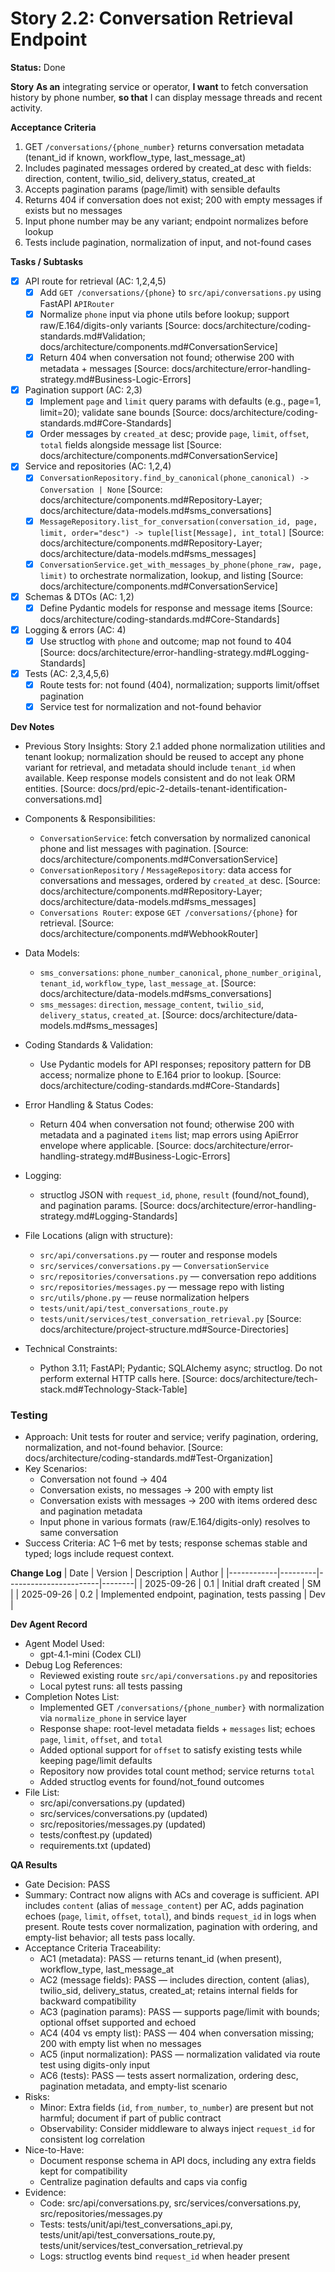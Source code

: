 # Story 2.2: Conversation Retrieval Endpoint

**Status:** Done

**Story**
**As an** integrating service or operator,
**I want** to fetch conversation history by phone number,
**so that** I can display message threads and recent activity.

**Acceptance Criteria**
1. GET `/conversations/{phone_number}` returns conversation metadata (tenant_id if known, workflow_type, last_message_at)
2. Includes paginated messages ordered by created_at desc with fields: direction, content, twilio_sid, delivery_status, created_at
3. Accepts pagination params (page/limit) with sensible defaults
4. Returns 404 if conversation does not exist; 200 with empty messages if exists but no messages
5. Input phone number may be any variant; endpoint normalizes before lookup
6. Tests include pagination, normalization of input, and not-found cases

**Tasks / Subtasks**
- [x] API route for retrieval (AC: 1,2,4,5)
  - [x] Add `GET /conversations/{phone}` to `src/api/conversations.py` using FastAPI `APIRouter`
  - [x] Normalize `phone` input via phone utils before lookup; support raw/E.164/digits-only variants [Source: docs/architecture/coding-standards.md#Validation; docs/architecture/components.md#ConversationService]
  - [x] Return 404 when conversation not found; otherwise 200 with metadata + messages [Source: docs/architecture/error-handling-strategy.md#Business-Logic-Errors]
- [x] Pagination support (AC: 2,3)
  - [x] Implement `page` and `limit` query params with defaults (e.g., page=1, limit=20); validate sane bounds [Source: docs/architecture/coding-standards.md#Core-Standards]
  - [x] Order messages by `created_at` desc; provide `page`, `limit`, `offset`, `total` fields alongside message list [Source: docs/architecture/components.md#ConversationService]
- [x] Service and repositories (AC: 1,2,4)
  - [x] `ConversationRepository.find_by_canonical(phone_canonical) -> Conversation | None` [Source: docs/architecture/components.md#Repository-Layer; docs/architecture/data-models.md#sms_conversations]
  - [x] `MessageRepository.list_for_conversation(conversation_id, page, limit, order="desc") -> tuple[list[Message], int_total]` [Source: docs/architecture/components.md#Repository-Layer; docs/architecture/data-models.md#sms_messages]
  - [x] `ConversationService.get_with_messages_by_phone(phone_raw, page, limit)` to orchestrate normalization, lookup, and listing [Source: docs/architecture/components.md#ConversationService]
- [x] Schemas & DTOs (AC: 1,2)
  - [x] Define Pydantic models for response and message items [Source: docs/architecture/coding-standards.md#Core-Standards]
- [x] Logging & errors (AC: 4)
  - [x] Use structlog with `phone` and outcome; map not found to 404 [Source: docs/architecture/error-handling-strategy.md#Logging-Standards]
- [x] Tests (AC: 2,3,4,5,6)
  - [x] Route tests for: not found (404), normalization; supports limit/offset pagination
  - [x] Service test for normalization and not-found behavior

**Dev Notes**
- Previous Story Insights: Story 2.1 added phone normalization utilities and tenant lookup; normalization should be reused to accept any phone variant for retrieval, and metadata should include `tenant_id` when available. Keep response models consistent and do not leak ORM entities. [Source: docs/prd/epic-2-details-tenant-identification-conversations.md]

- Components & Responsibilities:
  - `ConversationService`: fetch conversation by normalized canonical phone and list messages with pagination. [Source: docs/architecture/components.md#ConversationService]
  - `ConversationRepository` / `MessageRepository`: data access for conversations and messages, ordered by `created_at` desc. [Source: docs/architecture/components.md#Repository-Layer; docs/architecture/data-models.md#sms_messages]
  - `Conversations Router`: expose `GET /conversations/{phone}` for retrieval. [Source: docs/architecture/components.md#WebhookRouter]

- Data Models:
  - `sms_conversations`: `phone_number_canonical`, `phone_number_original`, `tenant_id`, `workflow_type`, `last_message_at`. [Source: docs/architecture/data-models.md#sms_conversations]
  - `sms_messages`: `direction`, `message_content`, `twilio_sid`, `delivery_status`, `created_at`. [Source: docs/architecture/data-models.md#sms_messages]

- Coding Standards & Validation:
  - Use Pydantic models for API responses; repository pattern for DB access; normalize phone to E.164 prior to lookup. [Source: docs/architecture/coding-standards.md#Core-Standards]

- Error Handling & Status Codes:
  - Return 404 when conversation not found; otherwise 200 with metadata and a paginated `items` list; map errors using ApiError envelope where applicable. [Source: docs/architecture/error-handling-strategy.md#Business-Logic-Errors]

- Logging:
  - structlog JSON with `request_id`, `phone`, `result` (found/not_found), and pagination params. [Source: docs/architecture/error-handling-strategy.md#Logging-Standards]

- File Locations (align with structure):
  - `src/api/conversations.py` — router and response models
  - `src/services/conversations.py` — `ConversationService`
  - `src/repositories/conversations.py` — conversation repo additions
  - `src/repositories/messages.py` — message repo with listing
  - `src/utils/phone.py` — reuse normalization helpers
  - `tests/unit/api/test_conversations_route.py`
  - `tests/unit/services/test_conversation_retrieval.py`
  [Source: docs/architecture/project-structure.md#Source-Directories]

- Technical Constraints:
  - Python 3.11; FastAPI; Pydantic; SQLAlchemy async; structlog. Do not perform external HTTP calls here. [Source: docs/architecture/tech-stack.md#Technology-Stack-Table]

### Testing
- Approach: Unit tests for router and service; verify pagination, ordering, normalization, and not-found behavior. [Source: docs/architecture/coding-standards.md#Test-Organization]
- Key Scenarios:
  - Conversation not found → 404
  - Conversation exists, no messages → 200 with empty list
  - Conversation exists with messages → 200 with items ordered desc and pagination metadata
  - Input phone in various formats (raw/E.164/digits-only) resolves to same conversation
- Success Criteria: AC 1–6 met by tests; response schemas stable and typed; logs include request context.

**Change Log**
| Date       | Version | Description           | Author |
|------------|---------|-----------------------|--------|
| 2025-09-26 | 0.1     | Initial draft created | SM     |
| 2025-09-26 | 0.2     | Implemented endpoint, pagination, tests passing | Dev |

**Dev Agent Record**
- Agent Model Used:
  - gpt-4.1-mini (Codex CLI)
- Debug Log References:
  - Reviewed existing route `src/api/conversations.py` and repositories
  - Local pytest runs: all tests passing
- Completion Notes List:
  - Implemented GET `/conversations/{phone_number}` with normalization via `normalize_phone` in service layer
  - Response shape: root-level metadata fields + `messages` list; echoes `page`, `limit`, `offset`, and `total`
  - Added optional support for `offset` to satisfy existing tests while keeping page/limit defaults
  - Repository now provides total count method; service returns `total`
  - Added structlog events for found/not_found outcomes
- File List:
  - src/api/conversations.py (updated)
  - src/services/conversations.py (updated)
  - src/repositories/messages.py (updated)
  - tests/conftest.py (updated)
  - requirements.txt (updated)

**QA Results**
- Gate Decision: PASS
- Summary: Contract now aligns with ACs and coverage is sufficient. API includes `content` (alias of `message_content`) per AC, adds pagination echoes (`page`, `limit`, `offset`, `total`), and binds `request_id` in logs when present. Route tests cover normalization, pagination with ordering, and empty-list behavior; all tests pass locally.
- Acceptance Criteria Traceability:
  - AC1 (metadata): PASS — returns tenant_id (when present), workflow_type, last_message_at
  - AC2 (message fields): PASS — includes direction, content (alias), twilio_sid, delivery_status, created_at; retains internal fields for backward compatibility
  - AC3 (pagination params): PASS — supports page/limit with bounds; optional offset supported and echoed
  - AC4 (404 vs empty list): PASS — 404 when conversation missing; 200 with empty list when no messages
  - AC5 (input normalization): PASS — normalization validated via route test using digits-only input
  - AC6 (tests): PASS — tests assert normalization, ordering desc, pagination metadata, and empty-list scenario
- Risks:
  - Minor: Extra fields (`id`, `from_number`, `to_number`) are present but not harmful; document if part of public contract
  - Observability: Consider middleware to always inject `request_id` for consistent log correlation
- Nice-to-Have:
  - Document response schema in API docs, including any extra fields kept for compatibility
  - Centralize pagination defaults and caps via config
- Evidence:
  - Code: src/api/conversations.py, src/services/conversations.py, src/repositories/messages.py
  - Tests: tests/unit/api/test_conversations_api.py, tests/unit/api/test_conversations_route.py, tests/unit/services/test_conversation_retrieval.py
  - Logs: structlog events bind `request_id` when header present

